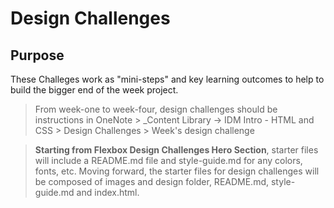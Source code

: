 # Design Challenges

## Purpose

These Challeges work as "mini-steps" and key learning outcomes to help to build the bigger end of the week project.

> From week-one to week-four, design challenges should be instructions in OneNote > \_Content Library -> IDM Intro - HTML and CSS > Design Challenges > Week's design challenge

> **Starting from Flexbox Design Challenges Hero Section**, starter files will include a README.md file and style-guide.md for any colors, fonts, etc. Moving forward, the starter files for design challenges will be composed of images and design folder, README.md, style-guide.md and index.html.
